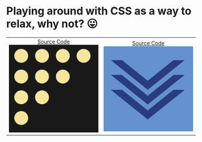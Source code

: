 # Playing around with CSS as a way to relax, why not? 😛


| | |
|:-------------------------:|:-------------------------:|
|[Source Code](https://codepen.io/annb161/pen/WNJpwEp)<img width="1604" alt="screen shot 2017-08-07 at 12 18 15 pm" src="https://github.com/thaian161/CSS-battle/blob/main/docs/Battle%2019%20-%20Spacing.png?raw=true">  |[Source Code](https://codepen.io/annb161/pen/jOxBwwv)<img width="1604" alt="screen shot 2017-08-07 at 12 18 15 pm" src="https://github.com/thaian161/CSS-battle/raw/main/docs/Chevoron.png">|